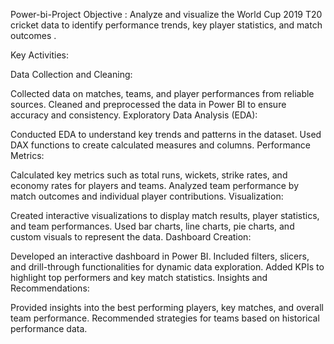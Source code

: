 Power-bi-Project 
Objective :
Analyze and visualize the World Cup 2019 T20 cricket data to identify performance trends, key player statistics, and match outcomes .

Key Activities:

Data Collection and Cleaning:

Collected data on matches, teams, and player performances from reliable sources.
Cleaned and preprocessed the data in Power BI to ensure accuracy and consistency.
Exploratory Data Analysis (EDA):

Conducted EDA to understand key trends and patterns in the dataset.
Used DAX functions to create calculated measures and columns.
Performance Metrics:

Calculated key metrics such as total runs, wickets, strike rates, and economy rates for players and teams.
Analyzed team performance by match outcomes and individual player contributions.
Visualization:

Created interactive visualizations to display match results, player statistics, and team performances.
Used bar charts, line charts, pie charts, and custom visuals to represent the data.
Dashboard Creation:

Developed an interactive dashboard in Power BI.
Included filters, slicers, and drill-through functionalities for dynamic data exploration.
Added KPIs to highlight top performers and key match statistics.
Insights and Recommendations:

Provided insights into the best performing players, key matches, and overall team performance.
Recommended strategies for teams based on historical performance data.
